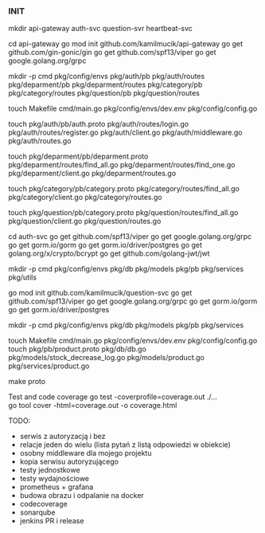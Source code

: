 
### INIT
mkdir api-gateway auth-svc question-svr heartbeat-svc

cd api-gateway
go mod init github.com/kamilmucik/api-gateway
go get github.com/gin-gonic/gin
go get github.com/spf13/viper
go get google.golang.org/grpc

mkdir -p cmd pkg/config/envs pkg/auth/pb pkg/auth/routes pkg/deparment/pb pkg/deparment/routes pkg/category/pb pkg/category/routes pkg/question/pb pkg/question/routes

touch Makefile cmd/main.go pkg/config/envs/dev.env pkg/config/config.go

touch pkg/auth/pb/auth.proto pkg/auth/routes/login.go pkg/auth/routes/register.go pkg/auth/client.go pkg/auth/middleware.go pkg/auth/routes.go

touch pkg/deparment/pb/deparment.proto pkg/deparment/routes/find_all.go pkg/deparment/routes/find_one.go pkg/deparment/client.go pkg/deparment/routes.go

touch pkg/category/pb/category.proto pkg/category/routes/find_all.go pkg/category/client.go pkg/category/routes.go

touch pkg/question/pb/category.proto pkg/question/routes/find_all.go pkg/question/client.go pkg/question/routes.go



cd auth-svc
go get github.com/spf13/viper
go get google.golang.org/grpc
go get gorm.io/gorm
go get gorm.io/driver/postgres
go get golang.org/x/crypto/bcrypt
go get github.com/golang-jwt/jwt

mkdir -p cmd pkg/config/envs pkg/db pkg/models pkg/pb pkg/services pkg/utils






go mod init github.com/kamilmucik/question-svc
go get github.com/spf13/viper
go get google.golang.org/grpc
go get gorm.io/gorm
go get gorm.io/driver/postgres

mkdir -p cmd pkg/config/envs pkg/db pkg/models pkg/pb pkg/services

touch Makefile cmd/main.go pkg/config/envs/dev.env pkg/config/config.go
touch pkg/pb/product.proto pkg/db/db.go pkg/models/stock_decrease_log.go pkg/models/product.go pkg/services/product.go


make proto


Test and code coverage
go test -coverprofile=coverage.out ./...         
go tool cover -html=coverage.out -o coverage.html


TODO:
- serwis z autoryzacją i bez
- relacje jeden do wielu (lista pytań z listą odpowiedzi w obiekcie)
- osobny middleware dla mojego projektu
- kopia serwisu autoryzującego
- testy jednostkowe
- testy wydajnościowe
- prometheus + grafana
- budowa obrazu i odpalanie na docker
- codecoverage
- sonarqube
- jenkins PR i release
